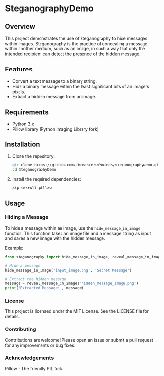 # SteganographyDemo

## Overview
This project demonstrates the use of steganography to hide messages within images. Steganography is the practice of concealing a message within another medium, such as an image, in such a way that only the intended recipient can detect the presence of the hidden message.

## Features
- Convert a text message to a binary string.
- Hide a binary message within the least significant bits of an image's pixels.
- Extract a hidden message from an image.

## Requirements
- Python 3.x
- Pillow library (Python Imaging Library fork)

## Installation
1. Clone the repository:
    ```sh
    git clone https://github.com/TheMasterOf9Winds/SteganographyDemo.git
    cd SteganographyDemo
    ```

2. Install the required dependencies:
    ```sh
    pip install pillow
    ```

## Usage

### Hiding a Message
To hide a message within an image, use the `hide_message_in_image` function. This function takes an image file and a message string as input and saves a new image with the hidden message.

Example:
```python
from steganography import hide_message_in_image, reveal_message_in_image

# Hide a message
hide_message_in_image('input_image.png', 'Secret Message')

# Extract the hidden message
message = reveal_message_in_image('hidden_message_image.png')
print('Extracted Message:', message)
```

### License
This project is licensed under the MIT License. See the LICENSE file for details.

### Contributing
Contributions are welcome! Please open an issue or submit a pull request for any improvements or bug fixes.

### Acknowledgements
Pillow - The friendly PIL fork.